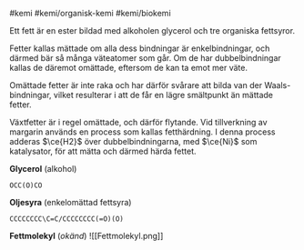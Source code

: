 #kemi #kemi/organisk-kemi #kemi/biokemi 

Ett fett är en ester bildad med alkoholen glycerol och tre organiska fettsyror.

Fetter kallas mättade om alla dess bindningar är enkelbindningar, och därmed bär så många väteatomer som går. Om de har dubbelbindningar kallas de däremot omättade, eftersom de kan ta emot mer väte.

Omättade fetter är inte raka och har därför svårare att bilda van der Waals-bindningar, vilket resulterar i att de får en lägre smältpunkt än mättade fetter.

Växtfetter är i regel omättade, och därför flytande. Vid tillverkning av margarin används en process som kallas fetthärdning. I denna process adderas $\ce{H2}$ över dubbelbindningarna, med $\ce{Ni}$ som katalysator, för att mätta och därmed härda fettet.

**Glycerol** (alkohol)
```smiles
OCC(O)CO
```

**Oljesyra** (enkelomättad fettsyra)
```smiles
CCCCCCCC\C=C/CCCCCCCC(=O)(O)
```
**Fettmolekyl** (*okänd*)
![[Fettmolekyl.png]]
